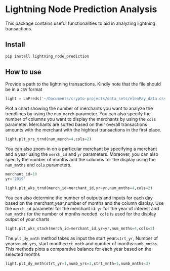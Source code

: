 Lightning Node Prediction Analysis
================

<!-- WARNING: THIS FILE WAS AUTOGENERATED! DO NOT EDIT! -->

This package contains useful functionalities to aid in analyzing
lightning transactions.

## Install

``` sh
pip install lightning_node_prediction
```

## How to use

Provide a path to the lightning transactions. Kindly note that the file
should be in a `CSV` format

``` python
light = LnPreds('~/Documents/crypto-projects/data_sets/elenPay_data.csv')
```

Plot a chart showing the number of merchants you want to analyze the
trendlines by using the `num_merch` parameter. You can also specify the
number of columns you want to display the merchants by using the `cols`
parameter. Merchants are sorted based on their overall transactions
amounts with the merchant with the hightest transactions in the first
place.

``` python
light.plt_yrs_trnd(num_merch=4,cols=2)
```

You can also zoom-in on a particular merchant by specifying a merchant
and a year using the `merch_id` and `yr` parameters. Moreover, you can
also specify the number of months and the columns for the display using
the `num_mnths` and `cols` parameters.

``` python
merchant_id=10
yr='2019'
```

``` python
light.plt_wks_trnd(merch_id=merchant_id,yr=yr,num_mnths=4,cols=2)
```

You can also determine the number of outputs and inputs for each day
based on the merchant,year,number of months and the column display. Use
the `merch_id` parameter for the merchant id. `yr` for the year of
interest and `num_mnths` for the number of months needed. `cols` is used
for the display output of your charts

``` python
light.plt_wks_stack(merch_id=merchant_id,yr=yr,num_mnths=4,cols=2)
```

The `plt_dy_mnth` method takes as input the start year:`strt_yr`, Number
of years:`numb_yrs`, start month:`strt_mnth` and number of
months:`numb_mnths`. This methods plots a comparative balance for each
year based on the selected months

``` python
light.plt_dy_mnth(strt_yr=1,numb_yrs=3,strt_mnth=1,numb_mnths=3)
```
